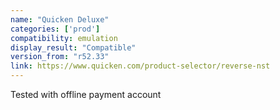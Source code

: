 ```yaml
---
name: "Quicken Deluxe"
categories: ['prod']
compatibility: emulation
display_result: "Compatible"
version_from: "r52.33"
link: https://www.quicken.com/product-selector/reverse-nst
---
```


Tested with offline payment account